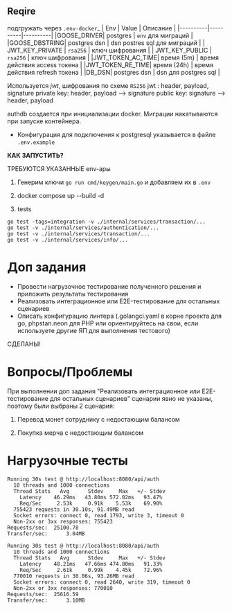 
## Reqire
подгружать через `.env-docker`_
| Env | Value | Описание |
|----------|----------|----------|
|GOOSE_DRIVER| postgres | `env` для миграций |
|GOOSE_DBSTRING| postgres dsn  | dsn postres sql для миграций |
| JWT_KEY_PRIVATE   | `rsa256`   | ключ шифрования   |
| JWT_KEY_PUBLIC    | `rsa256`   | ключ шифрования   |
|JWT_TOKEN_AC_TIME| время (5m) | время действия access токена |
|JWT_TOKEN_RE_TIME| время (24h) | время действия refresh токена |
|DB_DSN| postgres dsn | dsn для postgres sql |

Используется _jwt_, шифрования по схеме `RS256`
jwt : header, payload, signature
private key: header, payload --> signature
public key: signature --> header, payload


authdb создается при инициализации docker. Миграции накатываются при запуске контейнера.
+ Конфигурация для подключения к postgresql указывается в файле `.env.example`

__КАК ЗАПУСТИТЬ?__

ТРЕБУЮТСЯ УКАЗАННЫЕ env-ары


1) Генерим ключи `go run cmd/keygen/main.go` и добавляем их в `.env`

2) docker compose up --build -d

3) tests
```
go test -tags=integration -v ./internal/services/transaction/...
go test -v ./internal/services/authentication/...
go test -v ./internal/services/transaction/...
go test -v ./internal/services/info/...
```

# Доп задания

* Провести нагрузочное тестирование полученного решения и приложить результаты тестирования 
* Реализовать интеграционное или E2E-тестирование для остальных сценариев  
* Описать конфигурацию линтера (.golangci.yaml в корне проекта для go, phpstan.neon для PHP или ориентируйтесь на свои, если используете другие ЯП для выполнения тестового)


СДЕЛАНЫ!

# Вопросы/Проблемы

При выполнении доп задания "Реализовать интеграционное или E2E-тестирование для остальных сценариев" сценарии явно не указаны, поэтому были выбраны 2 сценария:

1) Перевод монет сотруднику с недостающим балансом

2) Покупка мерча с недостающим балансом


# Нагрузочные тесты
```text
Running 30s test @ http://localhost:8080/api/auth
  10 threads and 1000 connections
  Thread Stats   Avg      Stdev     Max   +/- Stdev
    Latency    46.29ms   43.80ms 572.02ms   93.47%
    Req/Sec     2.53k     0.91k    5.53k    69.90%
  755423 requests in 30.10s, 91.49MB read
  Socket errors: connect 0, read 1793, write 3, timeout 0
  Non-2xx or 3xx responses: 755423
Requests/sec:  25100.78
Transfer/sec:      3.04MB
```

```text
Running 30s test @ http://localhost:8080/api/auth
  10 threads and 1000 connections
  Thread Stats   Avg      Stdev     Max   +/- Stdev
    Latency    48.21ms   47.66ms 474.80ms   91.33%
    Req/Sec     2.61k     0.99k    4.45k    72.96%
  770010 requests in 30.06s, 93.26MB read
  Socket errors: connect 0, read 2640, write 319, timeout 0
  Non-2xx or 3xx responses: 770010
Requests/sec:  25616.59
Transfer/sec:      3.10MB
```